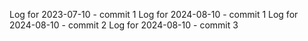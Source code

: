 Log for 2023-07-10 - commit 1
Log for 2024-08-10 - commit 1
Log for 2024-08-10 - commit 2
Log for 2024-08-10 - commit 3
